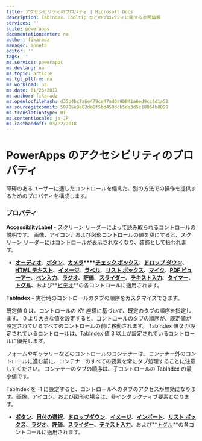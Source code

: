 ```yaml
---
title: アクセシビリティのプロパティ | Microsoft Docs
description: TabIndex、Tooltip などのプロパティに関する参照情報
services: ''
suite: powerapps
documentationcenter: na
author: fikaradz
manager: anneta
editor: ''
tags: ''
ms.service: powerapps
ms.devlang: na
ms.topic: article
ms.tgt_pltfrm: na
ms.workload: na
ms.date: 01/26/2017
ms.author: fikaradz
ms.openlocfilehash: d35b4bc7a6e479ce47ad0a0b841a6ed9ccfd1a52
ms.sourcegitcommit: 59785e9e82da8f5bd459dcb5da3d5c18064b0899
ms.translationtype: HT
ms.contentlocale: ja-JP
ms.lasthandoff: 03/22/2018
---
```

# <a name="accessibility-properties-in-powerapps"></a>PowerApps のアクセシビリティのプロパティ
障碍のあるユーザーに適したコントロールを備えた、別の方法での操作を提供するためのプロパティを構成します。

### <a name="properties"></a>プロパティ
**AccessiblityLabel** - スクリーン リーダーによって読み取られるコントロールの説明です。   画像、アイコン、および図形コントロールの値を空にすると、スクリーン リーダーにはコントロールが表示されなくなり、装飾として扱われます。

* **[オーディオ](control-audio-video.md)**、**[ボタン](control-button.md)**、**[カメラ](control-camera.md)****[チェック ボックス](control-check-box.md)**、**[ドロップ ダウン](control-drop-down.md)**、**[HTML テキスト](control-html-text.md)**、**[イメージ](control-image.md)**、**[ラベル](control-text-box.md)**、**[リスト ボックス](control-list-box.md)**、**[マイク](control-microphone.md)**、**[PDF ビューアー](control-pdf-viewer.md)**、**[ペン入力](control-pen-input.md)**、**[ラジオ](control-radio.md)**、**[評価](control-rating.md)**、**[スライダー](control-slider.md)**、**[テキスト入力](control-text-input.md)**、**[タイマー](control-timer.md)**、**[トグル](control-toggle.md)**、および**[ビデオ](control-audio-video.md)**の各コントロールに適用されます。

**TabIndex** – 実行時のコントロールのタブの順序をカスタマイズできます。

既定値 0 は、コントロールの XY 座標に基づいて、既定のタブの順序を指定します。  0 より大きな値を設定すると、コントロールのタブの順序が、既定値が設定されているすべてのコントロールの前に移動されます。  TabIndex 値 2 が設定されているコントロールは、TabIndex 値 3 以上が設定されているコントロールに優先します。

フォームやギャラリーなどのコントロールのコンテナーは、コンテナー外のコントロールに進む前に、コンテナーのすべての要素を常にタブ処理することに注意してください。  コンテナーのタブの順序は、子コントロールの TabIndex の最小値です。

TabIndex を -1 に設定すると、コントロールへのタブのアクセスが無効になります。画像、アイコン、および図形の場合は、非インタラクティブ要素となります。

* **[ボタン](control-button.md)**、**[日付の選択](control-date-picker.md)**、**[ドロップダウン](control-drop-down.md)**、**[イメージ](control-image.md)**、**[インポート](control-export-import.md)**、**[リスト ボックス](control-list-box.md)**、**[ラジオ](control-radio.md)**、**[評価](control-rating.md)**、**[スライダー](control-slider.md)**、**[テキスト入力](control-text-input.md)**、および**[トグル](control-toggle.md)**の各コントロールに適用されます。
